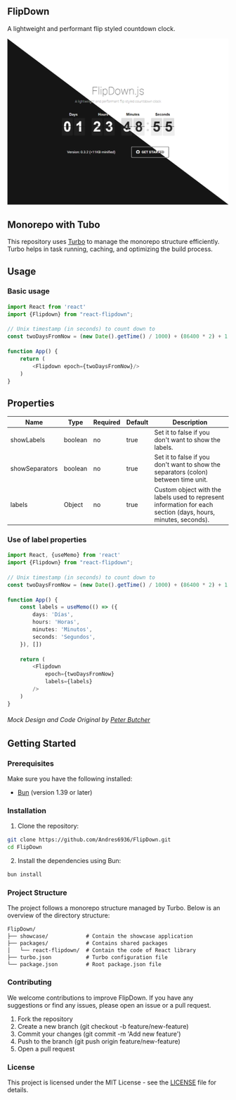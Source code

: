 ## FlipDown

A lightweight and performant flip styled countdown clock.

  ![Showcase](./docs/Showcase.png)

## Monorepo with Tubo

This repository uses [Turbo](https://turbo.build/) to manage the monorepo structure efficiently.
Turbo helps in task running, caching, and optimizing the build process.

## Usage

### Basic usage

```typescript jsx
import React from 'react'
import {Flipdown} from "react-flipdown";

// Unix timestamp (in seconds) to count down to
const twoDaysFromNow = (new Date().getTime() / 1000) + (86400 * 2) + 1;

function App() {
    return (
        <Flipdown epoch={twoDaysFromNow}/>
    )
}
```

## Properties

| Name           | Type    | Required | Default | Description                                                                                                   |
|----------------|---------|----------|---------|---------------------------------------------------------------------------------------------------------------|
| showLabels     | boolean | no       | true    | Set it to false if you don't want to show the labels.                                                         |
| showSeparators | boolean | no       | true    | Set it to false if you don't want to show the separators (colon) between time unit.                           |
| labels         | Object  | no       | true    | Custom object with the labels used to represent information for each section (days, hours, minutes, seconds). |


### Use of label properties

```typescript jsx
import React, {useMemo} from 'react'
import {Flipdown} from "react-flipdown";

// Unix timestamp (in seconds) to count down to
const twoDaysFromNow = (new Date().getTime() / 1000) + (86400 * 2) + 1;

function App() {
    const labels = useMemo(() => ({
        days: 'Días',
        hours: 'Horas',
        minutes: 'Minutos',
        seconds: 'Segundos',
    }), [])
    
    return (
        <Flipdown
            epoch={twoDaysFromNow}
            labels={labels}
        />
    )
}
```

###### Mock Design and Code Original by [Peter Butcher](https://github.com/PButcher/flipdown)

## Getting Started

### Prerequisites

Make sure you have the following installed:

- [Bun](https://bun.sh/) (version 1.39 or later)

### Installation

1. Clone the repository:

 ```sh
 git clone https://github.com/Andres6936/FlipDown.git
 cd FlipDown
 ```

2. Install the dependencies using Bun:

```sh
bun install
```

### Project Structure

The project follows a monorepo structure managed by Turbo. Below is an overview of the directory structure:

```
FlipDown/
├── showcase/            # Contain the showcase application
├── packages/            # Contains shared packages
│   └── react-flipdown/  # Contain the code of React library
├── turbo.json           # Turbo configuration file
└── package.json         # Root package.json file
```

### Contributing

We welcome contributions to improve FlipDown. If you have any suggestions or find any issues, please open an issue or a pull request.

1. Fork the repository
2. Create a new branch (git checkout -b feature/new-feature)
3. Commit your changes (git commit -m 'Add new feature')
4. Push to the branch (git push origin feature/new-feature)
5. Open a pull request

### License

This project is licensed under the MIT License - see the [LICENSE](./License.md) file for details.
